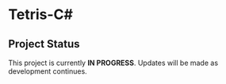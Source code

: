 # Tetris-C#

## Project Status
This project is currently **IN PROGRESS**. Updates will be made as development continues.

<!-- For personal reference only:
[YouTube Link](https://youtu.be/jcUctrLC-7M?si=JxFnnUGPTwCOLlqp)
-->
